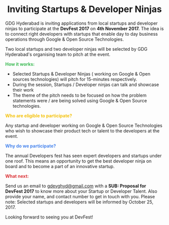 
<h1 style="text-align:center">Inviting Startups & Developer Ninjas</h1>

GDG Hyderabad is inviting applications from local startups and developer ninjas to participate at the  <b>DevFest 2017</b> on <b>4th November 2017.</b> The idea is to connect right developers with startups that enable day to day business operations through Google & Open Source Technologies.

Two local startups and two developer ninjas will be selected by GDG Hyderabad's organising team to pitch at the event. 


<span style="color:#3cba54"><b> How it works:</b></span>

* Selected Startups & Developer Ninjas ( working on Google & Open sources technologies) will pitch for 15-minutes respectively.
* During the session, Startups / Developer ninjas can talk and showcase their work
* The theme of the pitch needs to be focused on how the problem statements were / are being  solved using Google & Open Source technologies.

<span style="color:#f4c20d"><b> Who are eligible to participate?</b></span>

Any startup and developer working on Google & Open Source Technologies who wish to showcase their product tech or talent to the developers at the event. 

<span style="color:#4885ed"><b> Why do we participate?</b></span>

The annual Developers fest has seen expert developers and startups under one roof. This means an opportunity to get the best developer ninja on board and to become a part of an innovative startup.


<span style="color:#db3236"><b>What next:</b></span>

Send us an email to <a href="mailto:gdevghyd@gmail.com">gdevghyd@gmail.com</a> with a <b>SUB: Proposal for DevFest 2017</b>  to know more about your Startup or Developer Talent. Also provide your name, and contact number to get in touch with you. 
Please note: Selected startups and developers will be informed by October 25, 2017.

Looking forward to seeing you at DevFest!